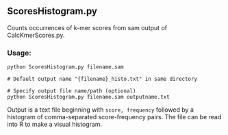 ## ScoresHistogram.py

Counts occurrences of k-mer scores from sam output of CalcKmerScores.py.

### Usage:
```
python ScoresHistogram.py filename.sam

# Default output name "{filename}_histo.txt" in same directory

# Specify output file name/path (optional)
python ScoresHistogram.py filename.sam outputname.txt
```

Output is a text file beginning with `score, frequency` followed by a histogram of comma-separated score-frequency pairs. The file can be read into R to make a visual histogram.
